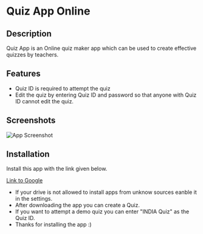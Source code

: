 # Quiz App Online

## Description
Quiz App is an Online quiz maker app which can be used to create effective quizzes by teachers.



## Features

- Quiz ID is required to attempt the quiz 
- Edit the quiz by entering Quiz ID and password so that anyone with Quiz ID cannot edit the quiz. 


## Screenshots

![App Screenshot](https://user-images.githubusercontent.com/70147659/147724579-53355472-935f-44b6-99be-ad54838be6cc.png)


## Installation

Install this app with the link given below.

[Link to Google](https://drive.google.com/file/d/1Jn9EInb3MGCX_6_uDydlK0tPPW9ev9pb/view?usp=sharing)


- If your drive is not allowed to install apps from unknow sources eanble it in the settings.
- After downloading the app you can create a Quiz.
- If you want to attempt a demo quiz you can enter "INDIA Quiz" as the Quiz ID.
- Thanks for installing the app :)
    
